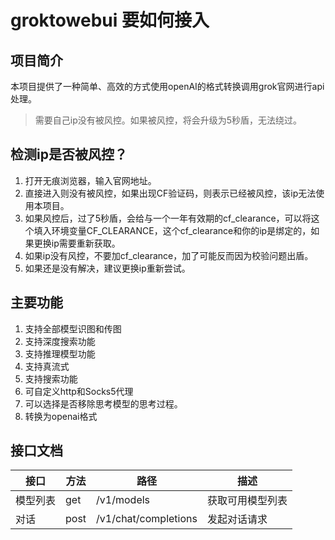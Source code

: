 # groktowebui 要如何接入


## 项目简介


本项目提供了一种简单、高效的方式使用openAI的格式转换调用grok官网进行api处理。

> 需要自己ip没有被风控。如果被风控，将会升级为5秒盾，无法绕过。

## 检测ip是否被风控？
1. 打开无痕浏览器，输入官网地址。
2. 直接进入则没有被风控，如果出现CF验证码，则表示已经被风控，该ip无法使用本项目。
3. 如果风控后，过了5秒盾，会给与一个一年有效期的cf_clearance，可以将这个填入环境变量CF_CLEARANCE，这个cf_clearance和你的ip是绑定的，如果更换ip需要重新获取。
4. 如果ip没有风控，不要加cf_clearance，加了可能反而因为校验问题出盾。
5. 如果还是没有解决，建议更换ip重新尝试。

## 主要功能
1. 支持全部模型识图和传图
2. 支持深度搜索功能
3. 支持推理模型功能
4. 支持真流式
5. 支持搜索功能
6. 可自定义http和Socks5代理
7. 可以选择是否移除思考模型的思考过程。
8. 转换为openai格式

## 接口文档

| 接口 | 方法 | 路径 | 描述  |
| ------ | ------ | ------ | ------ |
| 模型列表 | get | /v1/models | 获取可用模型列表 | 
| 对话 | post | /v1/chat/completions | 发起对话请求 | 
